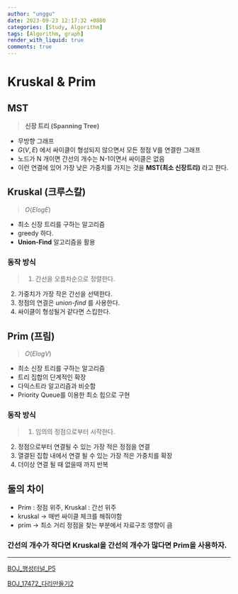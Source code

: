 ```yaml
---
author: "unggu"
date: 2023-09-23 12:17:32 +0800
categories: [Study, Algorithm]
tags: [Algorithm, graph]
render_with_liquid: true
comments: true
---
```

# Kruskal & Prim

## MST

> **신장 트리 (Spanning Tree)**
> 
- 무방향 그래프
- $G(V, E)$ 에서 싸이클이 형성되지 않으면서 모든 정점 V를 연결한 그래프
- 노드가 N 개이면 간선의 개수는 N-1이면서 싸이클은 없음
- 이런 연결에 있어 가장 낮은 가중치를 가지는 것을 **MST(최소 신장트리)** 라고 한다.

## Kruskal (크루스칼)

> $O(ElogE)$
> 
- 최소 신장 트리를 구하는 알고리즘
- greedy 하다.
- **Union-Find** 알고리즘을 활용

### 동작 방식

> 1.  간선을 오름차순으로 정렬한다.
2.  가중치가 가장 작은 간선을 선택한다.
3.  정점의 연결은 *union-find* 를 사용한다.
4.  싸이클이 형성될거 같다면 스킵한다.
> 

## Prim (프림)

> $O(ElogV)$
> 
- 최소 신장 트리를 구하는 알고리즘
- 트리 집합의 단계적인 확장
- 다익스트라 알고리즘과 비슷함
- Priority Queue를 이용한 최소 힙으로 구현

### 동작 방식

> 1.  임의의 정점으로부터 시작한다.
2.  정점으로부터 연결될 수 있는 가장 적은 정점을 연결 
3.  열결된 집합 내에서 연결 될 수 있는 가장 적은 가중치를 확장 
4.  더이상 연결 될 때 없을때 까지 반복
> 

## 둘의 차이

- Prim : 정점 위주, Kruskal : 간선 위주
- kruskal → 매번 싸이클 체크를 해줘야함
- prim → 최소 거리 정점을 찾는 부분에서 자료구조 영향이 큼

### 간선의 개수가 작다면 Kruskal을 간선의 개수가 많다면 Prim을 사용하자.

---

[BOJ_행성터널_P5](https://www.notion.so/BOJ_-_P5-d84cd22ef58246c4a0da8fab9bf46177?pvs=21)


[BOJ_17472_다리만들기2](https://www.notion.so/BOJ_17472_-2-6700e0fb5a154df797886d2cdf8f5a1a?pvs=21)